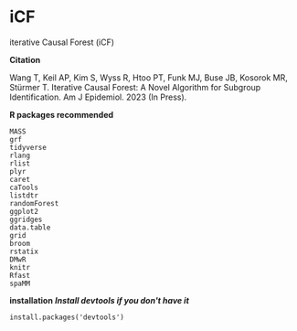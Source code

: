# iCF
iterative Causal Forest (iCF)

**Citation**

Wang T, Keil AP, Kim S, Wyss R, Htoo PT, Funk MJ, Buse JB, Kosorok MR, Stürmer T. Iterative Causal Forest: A Novel Algorithm for Subgroup Identification. Am J Epidemiol. 2023 (In Press).

**R packages recommended**
```{r packages, include=FALSE}
MASS
grf
tidyverse
rlang
rlist
plyr
caret
caTools
listdtr
randomForest
ggplot2
ggridges
data.table
grid
broom
rstatix
DMwR
knitr
Rfast
spaMM
```
**installation**
***Install devtools if you don't have it***
```{}
install.packages('devtools')
```

